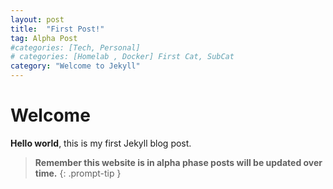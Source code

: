 ```yaml
---
layout: post
title:  "First Post!"
tag: Alpha Post
#categories: [Tech, Personal]
# categories: [Homelab , Docker] First Cat, SubCat
category: "Welcome to Jekyll"
---
```


# Welcome

**Hello world**, this is my first Jekyll blog post.

> **Remember this website is in alpha phase posts will be updated over time.**
{: .prompt-tip }